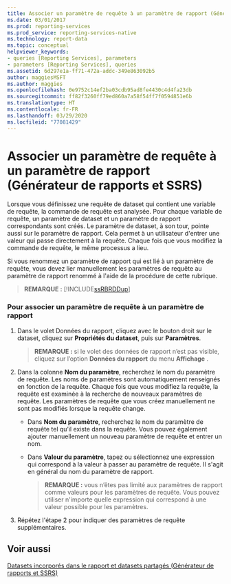 ```yaml
---
title: Associer un paramètre de requête à un paramètre de rapport (Générateur de rapports) | Microsoft Docs
ms.date: 03/01/2017
ms.prod: reporting-services
ms.prod_service: reporting-services-native
ms.technology: report-data
ms.topic: conceptual
helpviewer_keywords:
- queries [Reporting Services], parameters
- parameters [Reporting Services], queries
ms.assetid: 6d297e1a-ff71-472a-addc-349e863092b5
author: maggiesMSFT
ms.author: maggies
ms.openlocfilehash: 0e9752c14ef2ba03cdb95ad8fe4430c4d4fa23db
ms.sourcegitcommit: ff82f3260ff79ed860a7a58f54ff7f0594851e6b
ms.translationtype: HT
ms.contentlocale: fr-FR
ms.lasthandoff: 03/29/2020
ms.locfileid: "77081429"
---
```

# <a name="associate-a-query-parameter-with-a-report-parameter-report-builder-and-ssrs"></a>Associer un paramètre de requête à un paramètre de rapport (Générateur de rapports et SSRS)
  Lorsque vous définissez une requête de dataset qui contient une variable de requête, la commande de requête est analysée. Pour chaque variable de requête, un paramètre de dataset et un paramètre de rapport correspondants sont créés. Le paramètre de dataset, à son tour, pointe aussi sur le paramètre de rapport. Cela permet à un utilisateur d'entrer une valeur qui passe directement à la requête. Chaque fois que vous modifiez la commande de requête, le même processus a lieu.  
  
 Si vous renommez un paramètre de rapport qui est lié à un paramètre de requête, vous devez lier manuellement les paramètres de requête au paramètre de rapport renommé à l'aide de la procédure de cette rubrique.  
  
> **REMARQUE :** [!INCLUDE[ssRBRDDup](../../includes/ssrbrddup-md.md)]  
  
### <a name="to-associate-a-query-parameter-with-a-report-parameter"></a>Pour associer un paramètre de requête à un paramètre de rapport  
  
1.  Dans le volet Données du rapport, cliquez avec le bouton droit sur le dataset, cliquez sur **Propriétés du dataset**, puis sur **Paramètres**.  
  
    > **REMARQUE :** si le volet des données de rapport n’est pas visible, cliquez sur l’option **Données du rapport** du menu **Affichage** .  
  
2.  Dans la colonne **Nom du paramètre**, recherchez le nom du paramètre de requête. Les noms de paramètres sont automatiquement renseignés en fonction de la requête. Chaque fois que vous modifiez la requête, la requête est examinée à la recherche de nouveaux paramètres de requête. Les paramètres de requête que vous créez manuellement ne sont pas modifiés lorsque la requête change.  
  
    -   Dans **Nom du paramètre**, recherchez le nom du paramètre de requête tel qu’il existe dans la requête. Vous pouvez également ajouter manuellement un nouveau paramètre de requête et entrer un nom.  
  
    -   Dans **Valeur du paramètre**, tapez ou sélectionnez une expression qui correspond à la valeur à passer au paramètre de requête. Il s'agit en général du nom du paramètre de rapport.  
  
        > **REMARQUE :** vous n’êtes pas limité aux paramètres de rapport comme valeurs pour les paramètres de requête. Vous pouvez utiliser n'importe quelle expression qui correspond à une valeur possible pour les paramètres.  
  
3.  Répétez l'étape 2 pour indiquer des paramètres de requête supplémentaires.  
  
## <a name="see-also"></a>Voir aussi  
 [Datasets incorporés dans le rapport et datasets partagés &#40;Générateur de rapports et SSRS&#41;](../../reporting-services/report-data/report-embedded-datasets-and-shared-datasets-report-builder-and-ssrs.md)   

  
  
